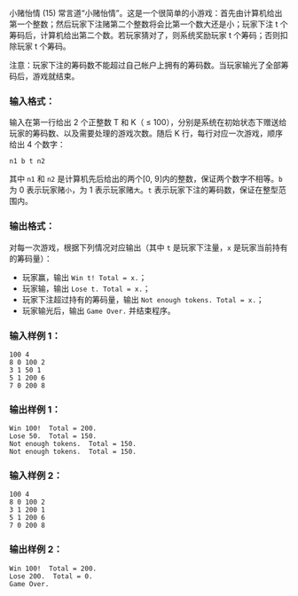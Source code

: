 小赌怡情 (15)
常言道“小赌怡情”。这是一个很简单的小游戏：首先由计算机给出第一个整数；然后玩家下注赌第二个整数将会比第一个数大还是小；玩家下注 t
个筹码后，计算机给出第二个数。若玩家猜对了，则系统奖励玩家 t 个筹码；否则扣除玩家 t 个筹码。

注意：玩家下注的筹码数不能超过自己帐户上拥有的筹码数。当玩家输光了全部筹码后，游戏就结束。

### 输入格式：

输入在第一行给出 2 个正整数 T 和 K（ $\le$ 100），分别是系统在初始状态下赠送给玩家的筹码数、以及需要处理的游戏次数。随后 K
行，每行对应一次游戏，顺序给出 4 个数字：

    
    
    n1 b t n2
    

其中 `n1` 和 `n2` 是计算机先后给出的两个[0, 9]内的整数，保证两个数字不相等。`b` 为 0 表示玩家赌`小`，为 1
表示玩家赌`大`。`t` 表示玩家下注的筹码数，保证在整型范围内。

### 输出格式：

对每一次游戏，根据下列情况对应输出（其中 `t` 是玩家下注量，`x` 是玩家当前持有的筹码量）：

  * 玩家赢，输出 `Win t! Total = x.`；
  * 玩家输，输出 `Lose t. Total = x.`；
  * 玩家下注超过持有的筹码量，输出 `Not enough tokens. Total = x.`；
  * 玩家输光后，输出 `Game Over.` 并结束程序。

### 输入样例 1：

    
    
    100 4
    8 0 100 2
    3 1 50 1
    5 1 200 6
    7 0 200 8
    

### 输出样例 1：

    
    
    Win 100!  Total = 200.
    Lose 50.  Total = 150.
    Not enough tokens.  Total = 150.
    Not enough tokens.  Total = 150.
    

### 输入样例 2：

    
    
    100 4
    8 0 100 2
    3 1 200 1
    5 1 200 6
    7 0 200 8
    

### 输出样例 2：

    
    
    Win 100!  Total = 200.
    Lose 200.  Total = 0.
    Game Over.
    

